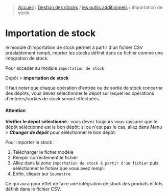 > [Accueil](../../index.md) / [Gestion des stocks](../index.md) / [les outils additionnels](./index.md) / Importation de stock

# Importation de stock

le module d'importation de stock permet à partir d'un fichier CSV préalablement rempli, imprter les stocks définit dans ce fichier comme une intégration de stock.

Pour acceder au module `importation de stock` :

<div class = "bs-callout bs-callout-success">
  <p>Dépôt > <strong>importation de stock</strong>
  </p>
</div>

Il faut noter que chaque opération d'entrée ou de sortie de stock concerne des dépôts, vous devez séléctionner le dépot sur lequel les opérations d'entrées/sorties de stock seront effectuées.

<div class = "bs-callout bs-callout-danger">
  <h4>Attention</h4>
  <strong>Vérifier le dépot séléctionné</strong> : vous devez toujours vous rassurer que le dépôt séléctionné est le bon dépôt; si ce n'est pas le cas, allez dans <em>Menu > <strong>Changer de dépôt</strong></em> pour séléctionner le bon dépôt.
</div>

Pour importer le stock :

1. Télécharger le ficher modèle
2. Remplir correctement le fichier
3. Allez dans la zone `Importation de stock à partir d'un fichier` puis séléctionner le fichier que vous avez rempli
4. Enfin, cliquer sur `Soumettre`

Ce qui aura pour effet de faire une intégration de stock des produits et lots définit dans le fichier CSV.